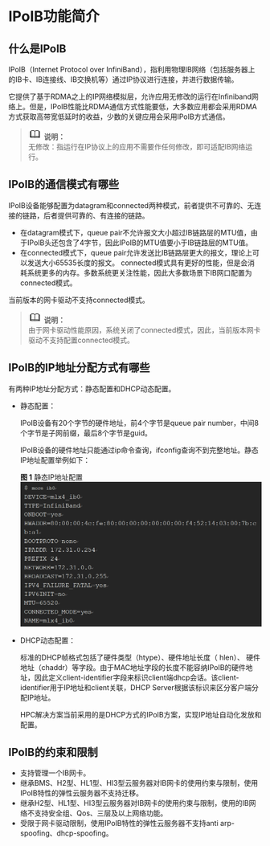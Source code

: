 # IPoIB功能简介<a name="ZH-CN_TOPIC_0068969584"></a>

## 什么是IPoIB<a name="section9267984142259"></a>

IPoIB（Internet Protocol over InfiniBand），指利用物理IB网络（包括服务器上的IB卡、IB连接线、IB交换机等）通过IP协议进行连接，并进行数据传输。

它提供了基于RDMA之上的IP网络模拟层，允许应用无修改的运行在Infiniband网络上。但是，IPoIB性能比RDMA通信方式性能要低，大多数应用都会采用RDMA方式获取高带宽低延时的收益，少数的关键应用会采用IPoIB方式通信。

>![](public_sys-resources/icon-note.gif) **说明：**   
>无修改：指运行在IP协议上的应用不需要作任何修改，即可适配IB网络运行。  

## IPoIB的通信模式有哪些<a name="section30836155142441"></a>

IPoIB设备能够配置为datagram和connected两种模式，前者提供不可靠的、无连接的链路，后者提供可靠的、有连接的链路。

-   在datagram模式下，queue pair不允许报文大小超过IB链路层的MTU值，由于IPoIB头还包含了4字节，因此IPoIB的MTU值要小于IB链路层的MTU值。
-   在connected模式下，queue pair允许发送比IB链路层更大的报文，理论上可以发送大小65535长度的报文。 connected模式具有更好的性能，但是会消耗系统更多的内存。多数系统更关注性能，因此大多数场景下IB网口配置为connected模式。

当前版本的网卡驱动不支持connected模式。

>![](public_sys-resources/icon-note.gif) **说明：**   
>由于网卡驱动性能原因，系统关闭了connected模式，因此，当前版本网卡驱动不支持配置connected模式。  

## IPoIB的IP地址分配方式有哪些<a name="section56246773142930"></a>

有两种IP地址分配方式：静态配置和DHCP动态配置。

-   静态配置：

    IPoIB设备有20个字节的硬件地址，前4个字节是queue pair number，中间8个字节是子网前缀，最后8个字节是guid。

    IPoIB设备的硬件地址只能通过ip命令查询，ifconfig查询不到完整地址。静态IP地址配置举例如下：

    **图 1**  静态IP地址配置<a name="fig79455293299"></a>  
    ![](figures/静态IP地址配置.png "静态IP地址配置")

-   DHCP动态配置：

    标准的DHCP帧格式包括了硬件类型（htype）、硬件地址长度（ hlen）、 硬件地址（chaddr）等字段。由于MAC地址字段的长度不能容纳IPoIB的硬件地址，因此定义client-identifier字段来标识client端dhcp会话。该client-identifier用于IP地址和client关联，DHCP Server根据该标识来区分客户端分配IP地址。

    HPC解决方案当前采用的是DHCP方式的IPoIB方案，实现IP地址自动化发放和配置。


## IPoIB的约束和限制<a name="section3214285142735"></a>

-   支持管理一个IB网卡。
-   继承BMS、H2型、HL1型、HI3型云服务器对IB网卡的使用约束与限制，使用IPoIB特性的弹性云服务器不支持迁移。
-   继承H2型、HL1型、HI3型云服务器对IB网卡的使用约束与限制，使用的IB网络不支持安全组、Qos、三层及以上网络功能。
-   受限于网卡驱动限制，使用IPoIB特性的弹性云服务器不支持anti arp-spoofing、dhcp-spoofing。

